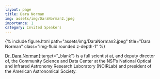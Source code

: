 ```yaml
---
layout: page
title: Dara Norman
img: assets/img/DaraNorman2.jpeg
importance: 1
category: Invited Speakers
---
```


<div class="row">
    <div class="col-sm mt-3 mt-md-0">
        {% include figure.html path="assets/img/DaraNorman2.jpeg" title="Dara Norman" class="img-fluid rounded z-depth-1" %}
    </div>
</div>

[Dr. Dara Norman](https://en.wikipedia.org/wiki/Dara_Norman){:target="_blank"} is a full scientist at, and deputy director of, the Community Science and Data Center at the NSF’s National Optical and Infrared Astronomy Research Laboratory (NOIRLab) and president of the American Astronomical Society.